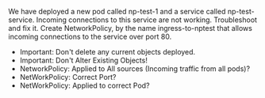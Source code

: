 We have deployed a new pod called np-test-1 and a service called np-test-service. Incoming connections to this service are not working. Troubleshoot and fix it.
Create NetworkPolicy, by the name ingress-to-nptest that allows incoming connections to the service over port 80.

- Important: Don't delete any current objects deployed.
- Important: Don't Alter Existing Objects!
- NetworkPolicy: Applied to All sources (Incoming traffic from all pods)?
- NetWorkPolicy: Correct Port?
- NetWorkPolicy: Applied to correct Pod?